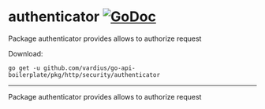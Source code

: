 # authenticator [![GoDoc](https://godoc.org/github.com/vardius/go-api-boilerplate/pkg/http/security/authenticator?status.svg)](https://godoc.org/github.com/vardius/go-api-boilerplate/pkg/http/security/authenticator)
Package authenticator provides allows to authorize request

Download:
```shell
go get -u github.com/vardius/go-api-boilerplate/pkg/http/security/authenticator
```

* * *
Package authenticator provides allows to authorize request
